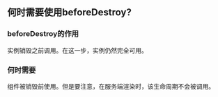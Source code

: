 ## 何时需要使用beforeDestroy?

### beforeDestroy的作用
实例销毁之前调用。在这一步，实例仍然完全可用。

### 何时需要
组件被销毁前使用。但是要注意，在服务端渲染时，该生命周期不会被调用。